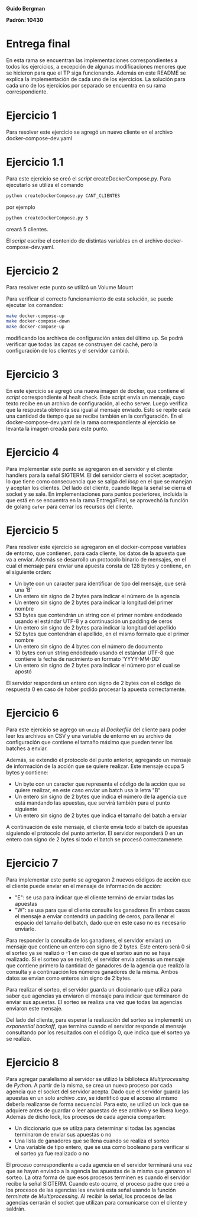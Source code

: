 **Guido Bergman**

**Padrón: 10430**

# Entrega final

En esta rama se encuentran las implementaciones correspondientes a todos los ejercicios, a excepción de algunas modificaciones menores que se hicieron para que el TP siga funcionando. Además en este README se explica la implementación de cada uno de los ejercicios. La solución para cada uno de los ejercicios por separado se encuentra en su rama correspondiente.

# Ejercicio 1

Para resolver este ejercicio se agregó un nuevo cliente en el archivo docker-compose-dev.yaml

# Ejercicio 1.1

Para este ejercicio se creó el *script* createDockerCompose.py. Para ejecutarlo se utiliza el comando 
```bash
python createDockerCompose.py CANT_CLIENTES
```
por ejemplo
```bash
python createDockerCompose.py 5
```
creará 5 clientes.

El *script* escribe el contenido de distintas variables en el archivo docker-compose-dev.yaml.

# Ejercicio 2

Para resolver este punto se utilizó un Volume Mount

Para verificar el correcto funcionamiento de esta solución, se puede ejecutar los comandos:

```bash
make docker-compose-up
make docker-compose-down
make docker-compose-up
```

modificando los archivos de configuración antes del último up. Se podrá verificar que todas las capas se construyen del caché, pero la configuración de los clientes y el servidor cambió.


# Ejercicio 3

En este ejercicio se agregó una nueva imagen de docker, que contiene el *script* correspondiente al healt check. Este script envía un mensaje, cuyo texto recibe en un archivo de configuración, al echo server. Luego verifica que la respuesta obtenida sea igual al mensaje enviado. Esto se repite cada una cantidad de tiempo que se recibe también en la configuración. En el docker-compose-dev.yaml de la rama correspondiente al ejercicio se levanta la imagen creada para este punto.

# Ejercicio 4

Para implementar este punto se agregaron en el servidor y el cliente handlers para la señal SIGTERM. El del servidor cierra el socket aceptador, lo que tiene como consecuencia que se salga del *loop* en el que se manejan y aceptan los clientes. Del lado del cliente, cuando llega la señal se cierra el socket y se sale. En implementaciones para puntos posteriores, incluida la que está en se encuentra en la rama EntregaFinal, se aprovechó la función de golang `defer` para cerrar los recursos del cliente.

# Ejercicio 5

Para resolver este ejercicio se agregaron en el docker-compose variables de entorno, que contienen, para cada cliente, los datos de la apuesta que va a enviar. Además se desarrollo un protocolo binario de mensajes, en el cual el mensaje para enviar una apuesta consta de 128 bytes y contiene, en el siguiente orden:
- Un byte con un caracter para identificar de tipo del mensaje, que será una 'B'
- Un entero sin signo de 2 bytes para indicar el número de la agencia
- Un entero sin signo de 2 bytes para indicar la longitud del primer nombre
- 53 bytes que contendrán un string con el primer nombre endodeado usando el estándar UTF-8 y a continuación un padding de ceros
- Un entero sin signo de 2 bytes para indicar la longitud del apellido
- 52 bytes que contendrán el apellido, en el mismo formato que el primer nombre
- Un entero sin signo de 4 bytes con el número de documento
- 10 bytes con un string endodeado usando el estándar UTF-8 que contiene la fecha de nacimiento en formato 'YYYY-MM-DD'
- Un entero sin signo de 2 bytes para indicar el número por el cual se apostó



El servidor responderá un entero con signo de 2 bytes con el código de respuesta 0 en caso de haber podido procesar la apuesta correctamente.


# Ejercicio 6

Para este ejercicio se agrego un `unzip` al *Dockerfile* del cliente para poder leer los archivos en CSV y una variable de entorno en su archivo de configuración que contiene el tamaño máximo que pueden tener los batches a enviar.

Además, se extendió el protocolo del punto anterior, agregando un mensaje de información de la acción que se quiere realizar. Este mensaje ocupa 5 bytes y contiene:
- Un byte con un caracter que representa el código de la acción que se quiere realizar, en este caso enviar un batch usa la letra "B"
- Un entero sin signo de 2 bytes que indica el número de la agencia que está mandando las apuestas, que servirá también para el punto siguiente
- Un entero sin signo de 2 bytes que indica el tamaño del batch a enviar

A continuación de este mensaje, el cliente envía todo el batch de apuestas siguiendo el protocolo del punto anterior. El servidor responderá 0 en un entero con signo de 2 bytes si todo el batch se procesó correctamenete.

# Ejercicio 7

Para implementar este punto se agregaron 2 nuevos códigos de acción que el cliente puede enviar en el mensaje de información de acción:
- "E": se usa para indicar que el cliente terminó de enviar todas las apuestas
- "W": se usa para que el cliente consulte los ganadores
En ambos casos el mensaje a enviar contendrá un padding de ceros, para llenar el espacio del tamaño del batch, dado que en este caso no es necesario enviarlo.

Para responder la consulta de los ganadores, el servidor enviará un mensaje que contiene un entero con signo de 2 bytes. Este entero será 0 si el sorteo ya se realizó o -1 en caso de que el sorteo aún no se haya realizado. Si el sorteo ya se realizó, el servidor envía además un mensaje que contiene primero la cantidad de ganadores de la agencia que realizó la consulta y a continuación los números ganadores de la misma. Ambos datos se envian como enteros sin signo de 2 bytes.

Para realizar el sorteo, el servidor guarda un diccionario que utiliza para saber que agencias ya enviaron el mensaje para indicar que terminaron de enviar sus apuestas. El sorteo se realiza una vez que todas las agencias enviaron este mensaje.

Del lado del cliente, para esperar la realización del sorteo se implementó un *exponential backoff*, que termina cuando el servidor responde al mensaje consultando por los resultados con el código 0, que indica que el sorteo ya se realizó. 

# Ejercicio 8

Para agregar paralelismo al servidor se utilizó la biblioteca *Multiprocessing* de *Python*. A partir de la misma, se crea un nuevo proceso por cada agencia que el socket del servidor acepta. Dado que el servidor guarda las apuestas en un solo archivo .csv, se identificó que el acceso al mismo debería realizarse de forma secuencial. Para esto, se utilizó un lock que se adquiere antes de guardar o leer apuestas de ese archivo y se libera luego. Además de dicho lock, los procesos de cada agencia comparten:
- Un diccionario que se utilza para determinar si todas las agencias terminaron de enviar sus apuestas o no
- Una lista de ganadores que se llena cuando se realiza el sorteo
- Una variable de tipo entero, que se usa como booleano para verificar si el sorteo ya fue realizado o no


El proceso correspondiente a cada agencia en el servidor terminará una vez que se hayan enviado a la agencia las apuestas de la misma que ganaron el sorteo. La otra forma de que esos procesos terminen es cuando el servidor recibe la señal SIGTERM. Cuando esto ocurre, el proceso padre que creó a los procesos de las agencias les enviará esta señal usando la función *terminate* de *Multiprocessing*. Al recibir la señal, los procesos de las agencias cerrarán el socket que utilizan para comunicarse con el cliente y saldrán.